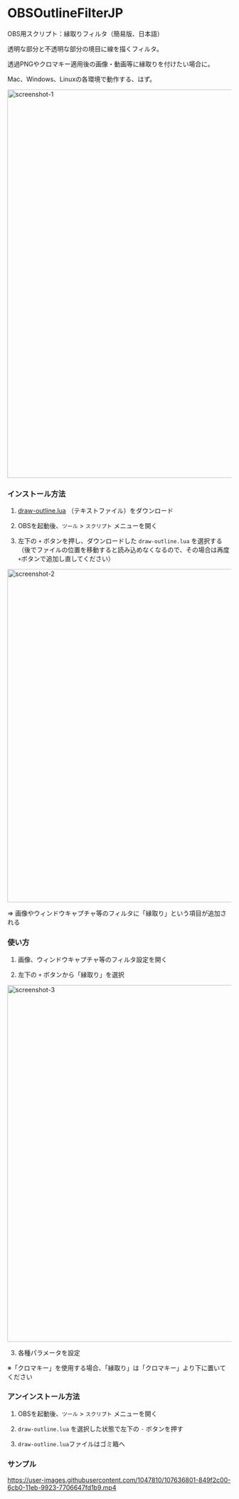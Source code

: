 # OBSOutlineFilterJP
OBS用スクリプト：縁取りフィルタ（簡易版、日本語）

透明な部分と不透明な部分の境目に線を描くフィルタ。

透過PNGやクロマキー適用後の画像・動画等に縁取りを付けたい場合に。

Mac、Windows、Linuxの各環境で動作する、はず。

<img width="873" alt="screenshot-1" src="https://user-images.githubusercontent.com/1047810/107635822-26be1480-6caf-11eb-9692-7175e57fffe0.png">

### インストール方法

1. [draw-outline.lua](https://raw.githubusercontent.com/magicien/OBSOutlineFilterJP/main/draw-outline.lua) （テキストファイル）をダウンロード

2. OBSを起動後、`ツール` > `スクリプト` メニューを開く

3. 左下の `+` ボタンを押し、ダウンロードした `draw-outline.lua` を選択する
（後でファイルの位置を移動すると読み込めなくなるので、その場合は再度 `+`ボタンで追加し直してください）

<img width="749" alt="screenshot-2" src="https://user-images.githubusercontent.com/1047810/107636330-d09da100-6caf-11eb-9f9c-bf44fd5c3bfb.png">

=> 画像やウィンドウキャプチャ等のフィルタに「縁取り」という項目が追加される

### 使い方

1. 画像、ウィンドウキャプチャ等のフィルタ設定を開く

2. 左下の `+` ボタンから「縁取り」を選択

<img width="802" alt="screenshot-3" src="https://user-images.githubusercontent.com/1047810/107636627-4144bd80-6cb0-11eb-848e-a3c5b61f05c7.png">

3. 各種パラメータを設定

※「クロマキー」を使用する場合、「縁取り」は「クロマキー」より下に置いてください

### アンインストール方法

1. OBSを起動後、`ツール` > `スクリプト` メニューを開く

2. `draw-outline.lua` を選択した状態で左下の `-` ボタンを押す

3. `draw-outline.lua`ファイルはゴミ箱へ

### サンプル

https://user-images.githubusercontent.com/1047810/107636801-849f2c00-6cb0-11eb-9923-7706647fd1b9.mp4
